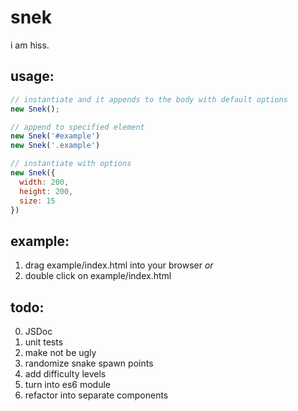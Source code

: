 # snek
i am hiss.

## usage:
```javascript
// instantiate and it appends to the body with default options
new Snek();
```

```javascript
// append to specified element
new Snek('#example')
new Snek('.example')
```

```javascript
// instantiate with options
new Snek({
  width: 200,
  height: 200,
  size: 15
})
```

## example:
1. drag example/index.html into your browser
_or_
2. double click on example/index.html

## todo:
0. JSDoc
1. unit tests
2. make not be ugly
3. randomize snake spawn points
4. add difficulty levels
5. turn into es6 module
6. refactor into separate components
